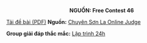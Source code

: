 **<center>NGUỒN: Free Contest 46</center>**

[Tải đề bài (PDF)](/statements/2260/KSMALLESTSUMS.pdf)
**Nguồn:** [Chuyên Sơn La Online Judge](http://csloj.ddns.net/)

**Group giải đáp thắc mắc:** [Lập trình 24h](https://www.facebook.com/groups/1386904321519984)